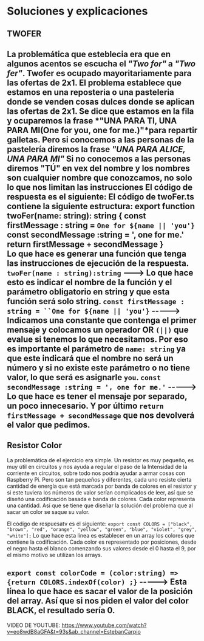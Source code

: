 # Soluciones y explicaciones
## TWOFER
La problemática que esteblecia era que en algunos acentos se escucha el *"Two for"* a *"Two fer"*.
**Twofer** es ocupado mayoritariamente para las ofertas de 2x1.
El problema establece que estamos en una reposteria o una pasteleria donde se venden cosas dulces donde se aplican las ofertas de 2x1.
Se dice que estamos en la fila y ocuparemos la frase *"UNA PARA TI, UNA PARA MI(One for you, one for me.)"*para repartir galletas.
Pero si conocemos a las personas de la pastelería diremos la frase *"UNA PARA ALICE, UNA PARA MI"*
Si no conocemos a las personas diremos "TÚ" en vex del nombre y los nombres son cualquier nombre que conozcamos, no solo lo que nos limitan las instrucciones
El código de respuesta es el siguiente:
El código de twoFer.ts contiene la siguiente estructura:
export function twoFer(name: string): string {
    const firstMessage : string = `One for ${name || 'you'}`
    const secondMessage :string = ', one for me.'    
    return firstMessage + secondMessage
    }  
Lo que hace es generar una función que tenga las instrucciones de ejecución de la respuesta.
`twoFer(name : string):string` ---> Lo que hace esto es indicar el nombre de la función y el parámetro obligatorio en string y que esta función será solo string.
`const firstMessage : string = ``One for ${name || 'you'}` -----> Indicamos una constante que contenga el primer mensaje y colocamos un operador OR `(||)` que evalue si tenemos lo que necesitamos. Por eso es importante el parámetro de `name: string` ya que este indicará que el nombre no será un número y si no existe este parámetro o no tiene valor, lo que será es asignarle `you`.
`const secondMessage :string = ', one for me.'` -----> Lo que hace es tener el mensaje por separado, un poco innecesario.
Y por último `return firstMessage + secondMessage` que nos devolverá el valor que pedimos.
--- 
## Resistor Color
La problemática de el ejercicio era simple. Un resistor es muy pequeño, es muy útil en circuitos y nos ayuda a regular el paso de la Intensidad de la corriente en circuitos, sobre todo nos podría ayudar a armar cosas con Raspberry Pi. Pero son tan pequeños y diferentes, cada uno resiste cierta cantidad de energía que está marcada por banda de colores en el resistor y si este tuviera los números de valor serían complicados de leer, así que se diseñó una codificación basada e banda de colores.
Cada color representa una cantidad. Así que se tiene que diseñar la solución del problema que al sacar un color se saque su valor.

El código de respuesatv es el siguiente:
`export const COLORS = ["black", "brown", "red", "orange", "yellow", "green", "blue", "violet", "grey", "white"];`
Lo que hace esta línea es establecer en un array los colores que contiene la codificación. Cada color es representado por posiciones, desde el negro hasta el blanco comenzando sus valores desde el 0 hasta el 9, por el mismo motivo se utilizan los arrays.

`export const colorCode = (color:string) => {return COLORS.indexOf(color) ;}` -----> Esta línea lo que hace es sacar el valor de la posición del array. Así que si nos piden el valor del color BLACK, el resultado sería 0.
---

VIDEO DE YOUTUBE: <https://www.youtube.com/watch?v=eo8wdB8aGFA&t=93s&ab_channel=EstebanCarpio>





